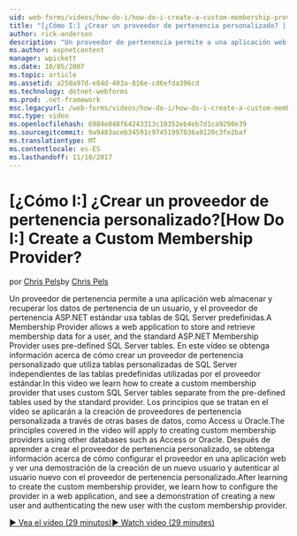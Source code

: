 ```yaml
---
uid: web-forms/videos/how-do-i/how-do-i-create-a-custom-membership-provider
title: "[¿Cómo I:] ¿Crear un proveedor de pertenencia personalizado? | Microsoft Docs"
author: rick-anderson
description: "Un proveedor de pertenencia permite a una aplicación web almacenar y recuperar los datos de pertenencia de un usuario, y los usos de proveedor de pertenencia ASP.NET estándares predefinen..."
ms.author: aspnetcontent
manager: wpickett
ms.date: 10/05/2007
ms.topic: article
ms.assetid: a250a97d-e04d-403a-816e-cd6efda396cd
ms.technology: dotnet-webforms
ms.prod: .net-framework
msc.legacyurl: /web-forms/videos/how-do-i/how-do-i-create-a-custom-membership-provider
msc.type: video
ms.openlocfilehash: 6984e848f64243313c10352eb4eb7d1ca9298e39
ms.sourcegitcommit: 9a9483aceb34591c97451997036a9120c3fe2baf
ms.translationtype: MT
ms.contentlocale: es-ES
ms.lasthandoff: 11/10/2017
---
```

<a name="how-do-i-create-a-custom-membership-provider"></a><span data-ttu-id="c45c4-104">[¿Cómo I:] ¿Crear un proveedor de pertenencia personalizado?</span><span class="sxs-lookup"><span data-stu-id="c45c4-104">[How Do I:] Create a Custom Membership Provider?</span></span>
====================
<span data-ttu-id="c45c4-105">por [Chris Pels](https://twitter.com/chrispels)</span><span class="sxs-lookup"><span data-stu-id="c45c4-105">by [Chris Pels](https://twitter.com/chrispels)</span></span>

<span data-ttu-id="c45c4-106">Un proveedor de pertenencia permite a una aplicación web almacenar y recuperar los datos de pertenencia de un usuario, y el proveedor de pertenencia ASP.NET estándar usa tablas de SQL Server predefinidas.</span><span class="sxs-lookup"><span data-stu-id="c45c4-106">A Membership Provider allows a web application to store and retrieve membership data for a user, and the standard ASP.NET Membership Provider uses pre-defined SQL Server tables.</span></span> <span data-ttu-id="c45c4-107">En este vídeo se obtenga información acerca de cómo crear un proveedor de pertenencia personalizado que utiliza tablas personalizadas de SQL Server independientes de las tablas predefinidas utilizadas por el proveedor estándar.</span><span class="sxs-lookup"><span data-stu-id="c45c4-107">In this video we learn how to create a custom membership provider that uses custom SQL Server tables separate from the pre-defined tables used by the standard provider.</span></span> <span data-ttu-id="c45c4-108">Los principios que se tratan en el vídeo se aplicarán a la creación de proveedores de pertenencia personalizada a través de otras bases de datos, como Access u Oracle.</span><span class="sxs-lookup"><span data-stu-id="c45c4-108">The principles covered in the video will apply to creating custom membership providers using other databases such as Access or Oracle.</span></span> <span data-ttu-id="c45c4-109">Después de aprender a crear el proveedor de pertenencia personalizado, se obtenga información acerca de cómo configurar el proveedor en una aplicación web y ver una demostración de la creación de un nuevo usuario y autenticar al usuario nuevo con el proveedor de pertenencia personalizado.</span><span class="sxs-lookup"><span data-stu-id="c45c4-109">After learning to create the custom membership provider, we learn how to configure the provider in a web application, and see a demonstration of creating a new user and authenticating the new user with the custom membership provider.</span></span>

[<span data-ttu-id="c45c4-110">&#9654; Vea el vídeo (29 minutos)</span><span class="sxs-lookup"><span data-stu-id="c45c4-110">&#9654; Watch video (29 minutes)</span></span>](https://channel9.msdn.com/Blogs/ASP-NET-Site-Videos/how-do-i-create-a-custom-membership-provider)
